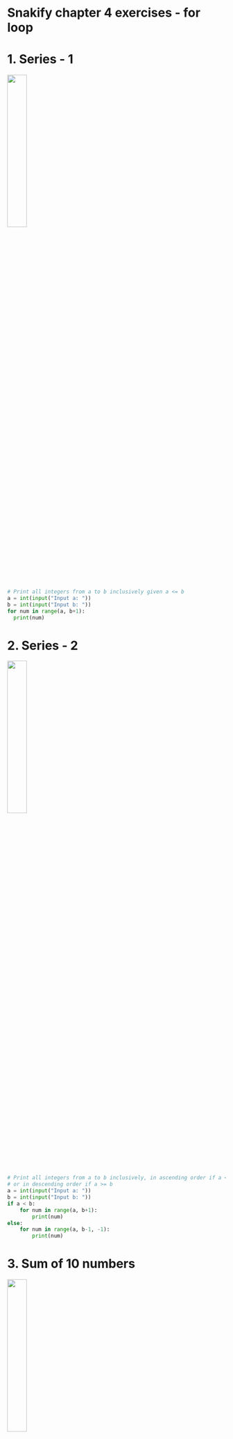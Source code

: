 # Snakify chapter 4 exercises - for loop

# 1. Series - 1 
<img src="images/series_1.png" width="30%">

```.py
# Print all integers from a to b inclusively given a <= b
a = int(input("Input a: "))
b = int(input("Input b: "))
for num in range(a, b+1):
  print(num)
```

# 2. Series - 2
<img src="images/series_2.png" width="30%">

```.py
# Print all integers from a to b inclusively, in ascending order if a < b
# or in descending order if a >= b
a = int(input("Input a: "))
b = int(input("Input b: "))
if a < b:
    for num in range(a, b+1):
        print(num)
else:
    for num in range(a, b-1, -1):
        print(num)
```

# 3. Sum of 10 numbers
<img src="images/sum_of_ten.png" width="30%">

```.py
# Print the sum of 10 integers given from user
sum = 0
for i in range(10):
    num = int(input("Input number: "))
    sum += num
print(sum)
```

# 4. Sum of N numbers
<img src="images/sum_of_n.png" width="30%">

```.py
# Print sum of n integers, n and the integers are given from user
n = int(input("Input n: "))
sum = 0
for i in range(n):
    num = int(input())
    sum += num
print(sum)
```

# 5. Sum of cubes
<img src="images/sum_of_cubes.png" width="30%">

```.py
# Given n calculate and print 1**3 + 2**3 + ... + n**3
n = int(input("Input n: "))
sum = 0
for i in range(n+1):
    sum += i**3
print(sum)
```

# 6. Factorial
<img src="images/factorial.png" width="30%">

```.py
# Given n calculate and print n! (n factorial)
n = int(input("Input n: "))
n_fact = 1
for i in range(1, n+1):
    n_fact *= i
print(n_fact)
```

# 7. The number of zeros
<img src="images/num_of_zeros.png" width="30%">

```.py
# Given n numbers: the first number in the input is n, after that n integers are given, count the number of zeros
# among the given integers.
n = int(input("Input n: "))
zero_count = 0
for i in range(n):
    num = int(input("Input number: "))
    if num == 0:
        zero_count += 1
print(zero_count)
```

# 8. Adding factorials
<img src="images/adding_factorials.png" width="30%">

```.py
# Given n, calculate and print 1! + 2! + ... + n!
n = int(input())
factorial_sum = 0
current_factorial = 1
for i in range(1, n+1):
    current_factorial *= i
    factorial_sum += current_factorial
print(factorial_sum)
```

# 9. Ladder
<img src="images/ladder.png" width="30%">

```.py
# for given integer n ≤ 9 print a ladder of n steps
# The k-th step consists of the integers from 1 to k without spaces between them
n = int(input())
for i in range(1, n+1):
    for x in range(1, i+1):
        print(x, end="")
    print(" ")
```

# 10. Lost card
